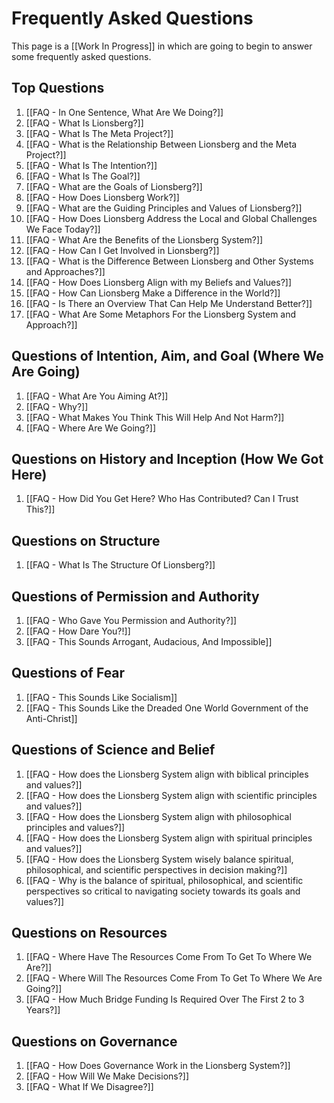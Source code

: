 # Frequently Asked Questions

This page is a [[Work In Progress]] in which are going to begin to answer some frequently asked questions. 

## Top Questions

1. [[FAQ - In One Sentence, What Are We Doing?]]
2. [[FAQ - What Is Lionsberg?]]   
3. [[FAQ - What Is The Meta Project?]]  
4. [[FAQ - What is the Relationship Between Lionsberg and the Meta Project?]]  
5. [[FAQ - What Is The Intention?]] 
6. [[FAQ - What Is The Goal?]] 
7. [[FAQ - What are the Goals of Lionsberg?]] 
8. [[FAQ - How Does Lionsberg Work?]] 
9. [[FAQ - What are the Guiding Principles and Values of Lionsberg?]] 
10. [[FAQ - How Does Lionsberg Address the Local and Global Challenges We Face Today?]] 
11. [[FAQ - What Are the Benefits of the Lionsberg System?]]  
12. [[FAQ - How Can I Get Involved in Lionsberg?]]  
13. [[FAQ - What is the Difference Between Lionsberg and Other Systems and Approaches?]]  
14. [[FAQ - How Does Lionsberg Align with my Beliefs and Values?]] 
15. [[FAQ - How Can Lionsberg Make a Difference in the World?]]  
16. [[FAQ - Is There an Overview That Can Help Me Understand Better?]] 
17. [[FAQ - What Are Some Metaphors For the Lionsberg System and Approach?]]  

## Questions of Intention, Aim, and Goal (Where We Are Going)

1. [[FAQ - What Are You Aiming At?]]  
2. [[FAQ - Why?]]  
3. [[FAQ - What Makes You Think This Will Help And Not Harm?]] 
4. [[FAQ - Where Are We Going?]] 

## Questions on History and Inception (How We Got Here)

1. [[FAQ - How Did You Get Here? Who Has Contributed? Can I Trust This?]]  

## Questions on Structure

1. [[FAQ - What Is The Structure Of Lionsberg?]]  

## Questions of Permission and Authority

1. [[FAQ - Who Gave You Permission and Authority?]]  
2. [[FAQ - How Dare You?!]]  
3. [[FAQ - This Sounds Arrogant, Audacious, And Impossible]] 

## Questions of Fear

1. [[FAQ - This Sounds Like Socialism]] 
2. [[FAQ - This Sounds Like the Dreaded One World Government of the Anti-Christ]]  

## Questions of Science and Belief

1. [[FAQ - How does the Lionsberg System align with biblical principles and values?]]  
2. [[FAQ - How does the Lionsberg System align with scientific principles and values?]]
3. [[FAQ - How does the Lionsberg System align with philosophical principles and values?]]  
4. [[FAQ - How does the Lionsberg System align with spiritual principles and values?]]
5. [[FAQ - How does the Lionsberg System wisely balance spiritual, philosophical, and scientific perspectives in decision making?]]  
6. [[FAQ - Why is the balance of spiritual, philosophical, and scientific perspectives so critical to navigating society towards its goals and values?]]

## Questions on Resources

1. [[FAQ - Where Have The Resources Come From To Get To Where We Are?]] 
2. [[FAQ - Where Will The Resources Come From To Get To Where We Are Going?]] 
3. [[FAQ - How Much Bridge Funding Is Required Over The First 2 to 3 Years?]] 

## Questions on Governance

1. [[FAQ - How Does Governance Work in the Lionsberg System?]] 
2. [[FAQ - How Will We Make Decisions?]] 
3. [[FAQ - What If We Disagree?]] 


